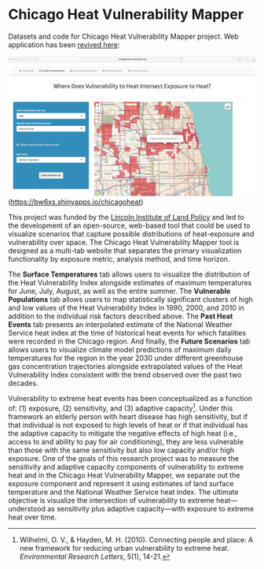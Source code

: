 # Chicago Heat Vulnerability Mapper

Datasets and code for Chicago Heat Vulnerability Mapper project. Web application has been [revived here](https://bw6xs.shinyapps.io/chicagoheat):  

![](screenshot.png)(https://bw6xs.shinyapps.io/chicagoheat)

This project was funded by the [Lincoln Institute of Land Policy](https://www.lincolninst.edu/about-lincoln-institute) and led to the development of an open-source, web-based tool that could be used to visualize scenarios that capture possible distributions of heat-exposure and vulnerability over space. The  Chicago Heat Vulnerability Mapper tool is designed as a multi-tab website that separates the primary visualization functionality by exposure metric, analysis method, and time horizon. 

The **Surface Temperatures** tab allows users to visualize the distribution of the Heat Vulnerability Index alongside estimates of maximum temperatures for June, July, August, as well as the entire summer. The **Vulnerable Populations** tab allows users to map statistically significant clusters of high and low values of the Heat Vulnerability Index in 1990, 2000, and 2010 in addition to the individual risk factors described above. The **Past Heat Events** tab presents an interpolated estimate of the National Weather Service heat index at the time of historical heat events for which fatalities were recorded in the Chicago region. And finally, the **Future Scenarios** tab allows users to visualize climate model predictions of maximum daily temperatures for the region in the year 2030 under different greenhouse gas concentration trajectories alongside extrapolated values of the Heat Vulnerability Index consistent with the trend observed over the past two decades. 

Vulnerability to extreme heat events has been conceptualized as a function of: (1) exposure, (2) sensitivity, and (3) adaptive capacity[^1]. Under this framework an elderly person with heart disease has high sensitivity, but if that individual is not exposed to high levels of heat or if that individual has the adaptive capacity to mitigate the negative effects of high heat (i.e., access to and ability to pay for air conditioning), they are  less vulnerable than those with the same sensitivity but also low capacity and/or high exposure. One of the goals of this research project was to measure the sensitivity and adaptive capacity components of vulnerability to extreme heat and in the Chicago Heat Vulnerability Mapper, we separate out the exposure component and represent it using estimates of land surface temperature and the National Weather Service heat index. The ultimate objective is visualize the intersection of vulnerability to extreme heat—understood as sensitivity plus adaptive capacity—with exposure to extreme heat over time.

[^1]: Wilhelmi, O. V., & Hayden, M. H. (2010). Connecting people and place: A new framework for 
reducing urban vulnerability to extreme heat. _Environmental Research Letters_, 5(1), 14-21.
